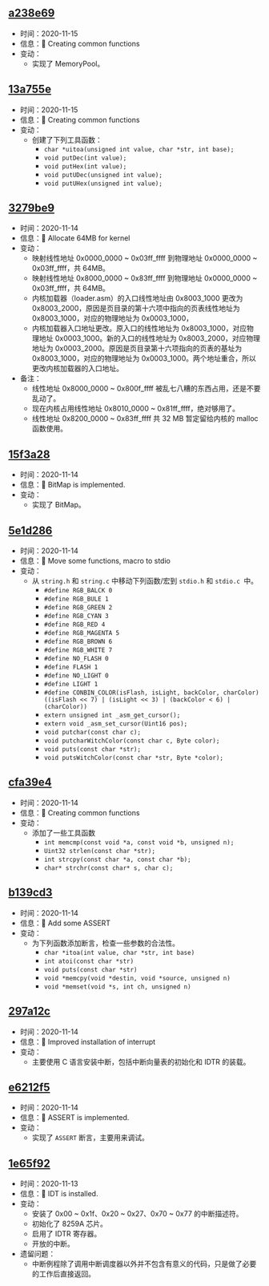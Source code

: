 ## [a238e69](https://github.com/ADD-SP/MiniOS/commit/a238e69f607df718abde5a3760b77f511e00ebbd)

* 时间：2020-11-15
* 信息：:triangular_flag_on_post: Creating common functions
* 变动：
    * 实现了 MemoryPool。

## [13a755e](https://github.com/ADD-SP/MiniOS/commit/13a755ea56e62fd38d322328c0b559876ff67690)

* 时间：2020-11-15
* 信息：:triangular_flag_on_post: Creating common functions
* 变动：
    * 创建了下列工具函数：
        * `char *uitoa(unsigned int value, char *str, int base);`
        * `void putDec(int value);`
        * `void putHex(int value);`
        * `void putUDec(unsigned int value);`
        * `void putUHex(unsigned int value);`


## [3279be9](https://github.com/ADD-SP/MiniOS/commit/3279be984483efb8a88e56bc31c65aadb16858ae)

* 时间：2020-11-14
* 信息：:triangular_flag_on_post: Allocate 64MB for kernel
* 变动：
    * 映射线性地址 0x0000_0000 ~ 0x03ff_ffff 到物理地址 0x0000_0000 ~ 0x03ff_ffff，共 64MB。
    * 映射线性地址 0x8000_0000 ~ 0x83ff_ffff 到物理地址 0x0000_0000 ~ 0x03ff_ffff，共 64MB。
    * 内核加载器（loader.asm）的入口线性地址由 0x8003_1000 更改为 0x8003_2000，原因是页目录的第十六项中指向的页表线性地址为 0x8003_1000，对应的物理地址为 0x0003_1000，
    * 内核加载器入口地址更改。原入口的线性地址为 0x8003_1000，对应物理地址 0x0003_1000。新的入口的线性地址为 0x8003_2000，对应物理地址为 0x0003_2000。原因是页目录第十六项指向的页表的基址为 0x8003_1000，对应的物理地址为 0x0003_1000。两个地址重合，所以更改内核加载器的入口地址。
* 备注：
    * 线性地址 0x8000_0000 ~ 0x800f_ffff 被乱七八糟的东西占用，还是不要乱动了。
    * 现在内核占用线性地址 0x8010_0000 ~ 0x81ff_ffff，绝对够用了。
    * 线性地址 0x8200_0000 ~ 0x83ff_ffff 共 32 MB 暂定留给内核的 malloc 函数使用。


## [15f3a28](https://github.com/ADD-SP/MiniOS/commit/15f3a28836fee64884018b9f0a392bdae0b2e634)

* 时间：2020-11-14
* 信息：:triangular_flag_on_post: BitMap is implemented.
* 变动：
    * 实现了 BitMap。

## [5e1d286](https://github.com/ADD-SP/MiniOS/commit/5e1d286bcef4f27b77985e3b67626825cbc75894)

* 时间：2020-11-14
* 信息：:truck: Move some functions, macro to stdio
* 变动：
    * 从 `string.h` 和 `string.c` 中移动下列函数/宏到 `stdio.h` 和 `stdio.c `中。
        * `#define RGB_BALCK 0`
        * `#define RGB_BULE 1`
        * `#define RGB_GREEN 2`
        * `#define RGB_CYAN 3`
        * `#define RGB_RED 4`
        * `#define RGB_MAGENTA 5`
        * `#define RGB_BROWN 6`
        * `#define RGB_WHITE 7`
        * `#define NO_FLASH 0`
        * `#define FLASH 1`
        * `#define NO_LIGHT 0`
        * `#define LIGHT 1`
        * `#define CONBIN_COLOR(isFlash, isLight, backColor, charColor) ((isFlash << 7) | (isLight << 3) | (backColor < 6) | (charColor))`
        * `extern unsigned int _asm_get_cursor();`
        * `extern void _asm_set_cursor(Uint16 pos);`
        * `void putchar(const char c);`
        * `void putcharWitchColor(const char c, Byte color);`
        * `void puts(const char *str);`
        * `void putsWitchColor(const char *str, Byte *color);`

## [cfa39e4](https://github.com/ADD-SP/MiniOS/commit/cfa39e4b3e7f7c03cdcf53edf72164231202ed96)

* 时间：2020-11-14
* 信息：:triangular_flag_on_post: Creating common functions
* 变动：
    * 添加了一些工具函数
        * `int memcmp(const void *a, const void *b, unsigned n);`
        * `Uint32 strlen(const char *str);`
        * `int strcpy(const char *a, const char *b);`
        * `char* strchr(const char* s, char c);`

## [b139cd3](https://github.com/ADD-SP/MiniOS/commit/b139cd39847203e54482ac53c5fcc85e81fd98cf)

* 时间：2020-11-14
* 信息：:triangular_flag_on_post: Add some ASSERT
* 变动：
    * 为下列函数添加断言，检查一些参数的合法性。
        * `char *itoa(int value, char *str, int base)`
        * `int atoi(const char *str)`
        * `void puts(const char *str)`
        * `void *memcpy(void *destin, void *source, unsigned n)`
        * `void *memset(void *s, int ch, unsigned n)`

## [297a12c](https://github.com/ADD-SP/MiniOS/commit/297a12c1f96ba6a8e834691309cff6f0687b487b)

* 时间：2020-11-14
* 信息：:triangular_flag_on_post: Improved installation of interrupt
* 变动：
    * 主要使用 C 语言安装中断，包括中断向量表的初始化和 IDTR 的装载。

## [e6212f5](https://github.com/ADD-SP/MiniOS/commit/e6212f5aedcaf1c0c9411a1b4141bd44585dc16c)

* 时间：2020-11-14
* 信息：:triangular_flag_on_post: ASSERT is implemented.
* 变动：
    * 实现了 `ASSERT` 断言，主要用来调试。



## [1e65f92](https://github.com/ADD-SP/MiniOS/commit/1e65f9244b1e11d915aed745c6373d90dd079500)

* 时间：2020-11-13
* 信息：:triangular_flag_on_post: IDT is installed.
* 变动：
    * 安装了 0x00 ~ 0x1f、0x20 ~ 0x27、0x70 ~ 0x77 的中断描述符。
    * 初始化了 8259A 芯片。
    * 启用了 IDTR 寄存器。
    * 开放的中断。
* 遗留问题：
    * 中断例程除了调用中断调度器以外并不包含有意义的代码，只是做了必要的工作后直接返回。